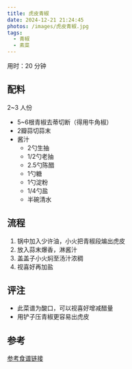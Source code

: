 ```yaml
---
title: 虎皮青椒
date: 2024-12-21 21:24:45
photos: /images/虎皮青椒.jpg
tags:
  - 青椒
  - 素菜
---
```


用时：20 分钟

## 配料

2~3 人份

- 5~6根青椒去蒂切断（得用牛角椒）
- 2瓣蒜切蒜末
- 酱汁
  - 2勺生抽
  - 1/2勺老抽
  - 2.5勺陈醋
  - 1勺糖
  - 1勺淀粉
  - 1/4勺盐
  - 半碗清水


<!--more-->

## 流程

1. 锅中加入少许油，小火把青椒段煸出虎皮
2. 放入蒜末爆香，淋酱汁
3. 盖盖子小火焖至汤汁浓稠
4. 视喜好再加盐

## 评注

- 此菜谱为酸口，可以视喜好增减醋量
- 用铲子压青椒更容易出虎皮

## 参考

[参考食谱链接](http://xhslink.com/a/UsL1l6Fm5271 "打开参考链接")
